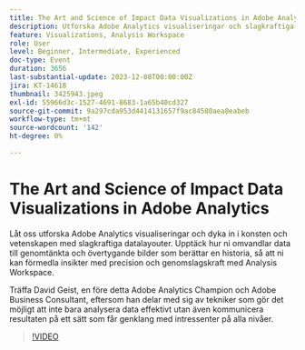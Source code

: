 ```yaml
---
title: The Art and Science of Impact Data Visualizations in Adobe Analytics
description: Utforska Adobe Analytics visualiseringar och slagkraftiga datalayouter. Upptäck hur ni omvandlar data till genomtänkta och övertygande bilder som berättar en historia, så att ni kan förmedla insikter med precision och genomslagskraft med Analysis Workspace.
feature: Visualizations, Analysis Workspace
role: User
level: Beginner, Intermediate, Experienced
doc-type: Event
duration: 3656
last-substantial-update: 2023-12-08T00:00:00Z
jira: KT-14618
thumbnail: 3425943.jpeg
exl-id: 55966d3c-1527-4691-8683-1a65b40cd327
source-git-commit: 9a297cda953d4414131657f9ac84580aea0eabeb
workflow-type: tm+mt
source-wordcount: '142'
ht-degree: 0%

---
```


# The Art and Science of Impact Data Visualizations in Adobe Analytics

Låt oss utforska Adobe Analytics visualiseringar och dyka in i konsten och vetenskapen med slagkraftiga datalayouter. Upptäck hur ni omvandlar data till genomtänkta och övertygande bilder som berättar en historia, så att ni kan förmedla insikter med precision och genomslagskraft med Analysis Workspace.

Träffa David Geist, en före detta Adobe Analytics Champion och Adobe Business Consultant, eftersom han delar med sig av tekniker som gör det möjligt att inte bara analysera data effektivt utan även kommunicera resultaten på ett sätt som får genklang med intressenter på alla nivåer.

>[!VIDEO](https://video.tv.adobe.com/v/3425943/?learn=on)
